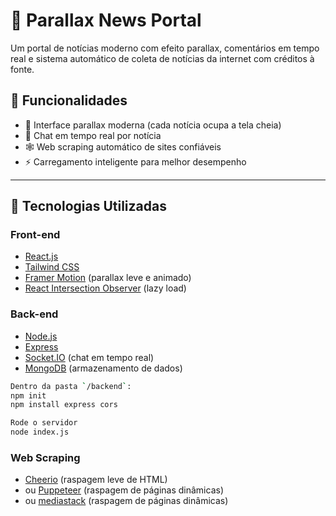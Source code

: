# 📰 Parallax News Portal

Um portal de notícias moderno com efeito parallax, comentários em tempo real e sistema automático de coleta de notícias da internet com créditos à fonte.

## 🚀 Funcionalidades

- 🌄 Interface parallax moderna (cada notícia ocupa a tela cheia)
- 💬 Chat em tempo real por notícia
- 🕸️ Web scraping automático de sites confiáveis
- ⚡ Carregamento inteligente para melhor desempenho
  

---

## 🧠 Tecnologias Utilizadas

### Front-end
- [React.js](https://reactjs.org/)
- [Tailwind CSS](https://tailwindcss.com/)
- [Framer Motion](https://www.framer.com/motion/) (parallax leve e animado)
- [React Intersection Observer](https://www.npmjs.com/package/react-intersection-observer) (lazy load)

### Back-end
- [Node.js](https://nodejs.org/)
- [Express](https://expressjs.com/)
- [Socket.IO](https://socket.io/) (chat em tempo real)
- [MongoDB](https://www.mongodb.com/) (armazenamento de dados)
```bash
Dentro da pasta `/backend`:
npm init
npm install express cors

Rode o servidor
node index.js

```
### Web Scraping
- [Cheerio](https://cheerio.js.org/) (raspagem leve de HTML)
- ou [Puppeteer](https://pptr.dev/) (raspagem de páginas dinâmicas)
- ou [mediastack](https://newsapi.org/) (raspagem de páginas dinâmicas)
